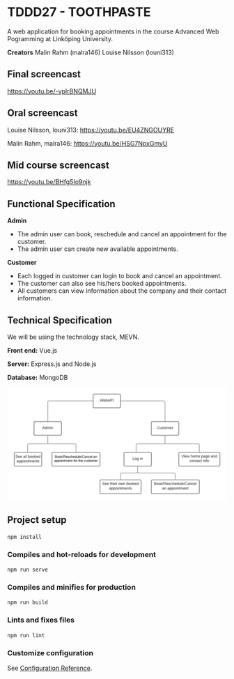 # TDDD27 - TOOTHPASTE
A web application for booking appointments in the course Advanced Web Pogramming at Linköping University.

**Creators**
Malin Rahm (malra146)
Louise Nilsson (louni313)

## Final screencast
https://youtu.be/-vpIrBNQMJU

## Oral screencast
Louise Nilsson, louni313: https://youtu.be/EU4ZNGOUYRE

Malin Rahm, malra146: https://youtu.be/HSG7NpxGmyU

## Mid course screencast
https://youtu.be/BHfg5Io9njk 


## Functional Specification
**Admin**
- The admin user can book, reschedule and cancel an appointment for the customer.
- The admin user can create new available appointments.

**Customer**
- Each logged in customer can login to book and cancel an appointment. 
- The customer can also see his/hers booked appointments.
- All customers can view information about the company and their contact information.


## Technical Specification
We will be using the technology stack, MEVN. 

**Front end:**
Vue.js 

**Server:**
Express.js and Node.js

**Database:**
MongoDB


![Screenshot](TDDD27_Toothpaste.png)



## Project setup
```
npm install
```

### Compiles and hot-reloads for development
```
npm run serve
```

### Compiles and minifies for production
```
npm run build
```

### Lints and fixes files
```
npm run lint
```

### Customize configuration
See [Configuration Reference](https://cli.vuejs.org/config/).
